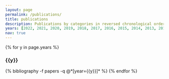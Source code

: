 ```yaml
---
layout: page
permalink: /publications/
title: publications
description: Publications by categories in reversed chronological order. An up-to-date list is available on <a href="https://scholar.google.com/citations?user=j40T6joAAAAJ&hl=en">Google Scholar</a>.
years: [2022, 2021, 2020, 2019, 2018, 2017, 2016, 2015, 2014, 2013, 2012, 2011, 2010]
nav: true
---
```


<div class="publications">

{% for y in page.years %}
  <h3 class="year">{{y}}</h3>
  {% bibliography -f papers -q @*[year={{y}}]* %}
{% endfor %}

</div>
